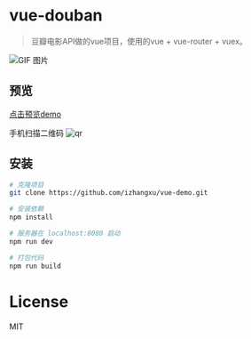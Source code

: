 # vue-douban

> 豆瓣电影API做的vue项目，使用的vue + vue-router + vuex。

![GIF 图片](/screenshot/assets/douban.gif)

## 预览
[点击预览demo](http://www.izhangxu.com/vue_douban/)

手机扫描二维码
![qr](/screenshot/assets/qr.png)

## 安装

``` bash
# 克隆项目
git clone https://github.com/izhangxu/vue-demo.git

# 安装依赖
npm install

# 服务器在 localhost:8080 启动
npm run dev

# 打包代码
npm run build

```

# License  

MIT